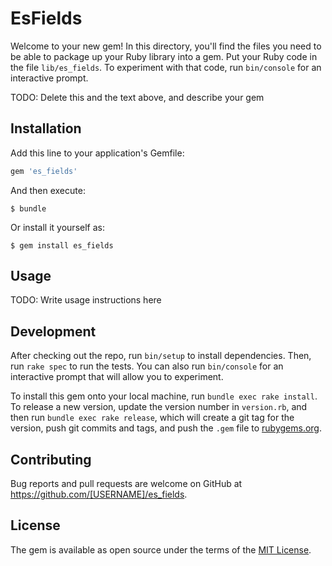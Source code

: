# EsFields

Welcome to your new gem! In this directory, you'll find the files you need to be able to package up your Ruby library into a gem. Put your Ruby code in the file `lib/es_fields`. To experiment with that code, run `bin/console` for an interactive prompt.

TODO: Delete this and the text above, and describe your gem

## Installation

Add this line to your application's Gemfile:

```ruby
gem 'es_fields'
```

And then execute:

    $ bundle

Or install it yourself as:

    $ gem install es_fields

## Usage

TODO: Write usage instructions here

## Development

After checking out the repo, run `bin/setup` to install dependencies. Then, run `rake spec` to run the tests. You can also run `bin/console` for an interactive prompt that will allow you to experiment.

To install this gem onto your local machine, run `bundle exec rake install`. To release a new version, update the version number in `version.rb`, and then run `bundle exec rake release`, which will create a git tag for the version, push git commits and tags, and push the `.gem` file to [rubygems.org](https://rubygems.org).

## Contributing

Bug reports and pull requests are welcome on GitHub at https://github.com/[USERNAME]/es_fields.

## License

The gem is available as open source under the terms of the [MIT License](https://opensource.org/licenses/MIT).
